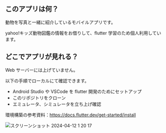 ## このアプリは何？

動物を写真と一緒に紹介しているモバイルアプリです。

yahoo!キッズ動物図鑑の情報をお借りして、flutter 学習のため個人利用しています。

## どこでアプリが見れる？

Web サーバーには上げていません。

以下の手順でローカルにて確認できます。

- Android Studio や VSCode を flutter 開発のためにセットアップ
- このリポジトリをクローン
- エミュレータ、シミュレータを立ち上げ確認

環境構築の参考資料：https://docs.flutter.dev/get-started/install

![スクリーンショット 2024-04-12 1 20 17](https://github.com/kakimotos/animal_cards/assets/91932952/96bfbf40-cc71-4006-af56-6516a9ca0cfa)
